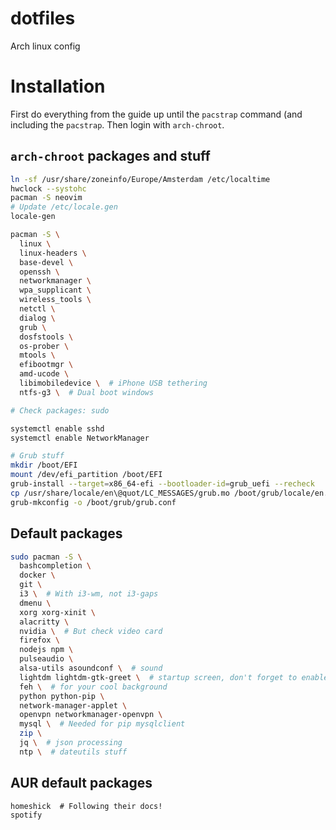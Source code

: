 # dotfiles
Arch linux config

# Installation

First do everything from the guide up until the `pacstrap` command (and including the `pacstrap`. Then login with `arch-chroot`.

## `arch-chroot` packages and stuff

```sh
ln -sf /usr/share/zoneinfo/Europe/Amsterdam /etc/localtime
hwclock --systohc
pacman -S neovim
# Update /etc/locale.gen
locale-gen

pacman -S \
  linux \
  linux-headers \
  base-devel \
  openssh \
  networkmanager \
  wpa_supplicant \
  wireless_tools \
  netctl \
  dialog \
  grub \
  dosfstools \
  os-prober \
  mtools \
  efibootmgr \
  amd-ucode \
  libimobiledevice \  # iPhone USB tethering
  ntfs-g3 \  # Dual boot windows

# Check packages: sudo

systemctl enable sshd
systemctl enable NetworkManager

# Grub stuff
mkdir /boot/EFI
mount /dev/efi_partition /boot/EFI
grub-install --target=x86_64-efi --bootloader-id=grub_uefi --recheck
cp /usr/share/locale/en\@quot/LC_MESSAGES/grub.mo /boot/grub/locale/en.mo
grub-mkconfig -o /boot/grub/grub.conf
```

## Default packages
```sh
sudo pacman -S \
  bashcompletion \
  docker \
  git \
  i3 \  # With i3-wm, not i3-gaps
  dmenu \
  xorg xorg-xinit \
  alacritty \
  nvidia \  # But check video card
  firefox \
  nodejs npm \
  pulseaudio \
  alsa-utils asoundconf \  # sound
  lightdm lightdm-gtk-greet \  # startup screen, don't forget to enable (systemctl)
  feh \  # for your cool background
  python python-pip \
  network-manager-applet \
  openvpn networkmanager-openvpn \
  mysql \  # Needed for pip mysqlclient
  zip \
  jq \  # json processing
  ntp \  # dateutils stuff
```

## AUR default packages
```
homeshick  # Following their docs!
spotify
```

